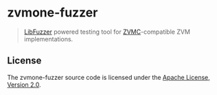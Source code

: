 # zvmone-fuzzer

> [LibFuzzer] powered testing tool for [ZVMC]-compatible ZVM implementations.

## License

The zvmone-fuzzer source code is licensed under the [Apache License, Version 2.0].


[Apache License, Version 2.0]: https://www.apache.org/licenses/LICENSE-2.0.txt
[ZVMC]: https://github.com/ethereum/zvmc
[LibFuzzer]: https://llvm.org/docs/LibFuzzer.html
